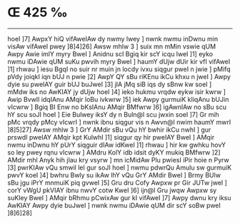 # Œ 425 ‰
---
hoeI ]7] AwpxY hiQ vifAweIAw dy nwmy lwey ] nwnk nwmu inDwnu min
visAw vifAweI pwey ]8]4]26] Awsw mhlw 3 ] suix mn mMin vswie qUM
Awpy Awie imlY myry BweI ] Anidnu scI Bgiq kir scY icqu lweI ]1]
eyko nwmu iDAwie qUM suKu pwvih myry BweI ] haumY dUjw dUir kir vfI
vifAweI ]1] rhwau ] iesu BgqI no suir nr muin jn locdy ivxu siqgur
pweI n jwie ] pMifq pVdy joiqkI iqn bUJ n pwie ]2] AwpY QY sBu
riKEnu ikCu khxu n jweI ] Awpy dyie su pweIAY guir bUJ buJweI ]3] jIA
jMq siB iqs dy sBnw kw soeI ] mMdw iks no AwKIAY jy dUjw hoeI ]4] ieko
hukmu vrqdw eykw isir kwrw ] Awip BvwlI idqIAnu AMqir loBu ivkwrw
]5] iek Awpy gurmuiK kIiqAnu bUJin vIcwrw ] Bgiq BI Enw no
bKsIAnu AMqir BMfwrw ]6] igAwnIAw no sBu scu hY scu soJI hoeI ] Eie
Bulwey iksY dy n Buln@I scu jwxin soeI ]7] Gr mih pMc vrqdy pMcy
vIcwrI ] nwnk ibnu siqgur vis n Awvn@I nwim haumY mwrI ]8]5]27]
Awsw mhlw 3 ] GrY AMdir sBu vQu hY bwhir ikCu nwhI ] gur prswdI
pweIAY AMqir kpt KulwhI ]1] siqgur qy hir pweIAY BweI ] AMqir nwmu
inDwnu hY pUrY siqguir dIAw idKweI ]1] rhwau ] hir kw gwhku hovY so ley
pwey rqnu vIcwrw ] AMdru KolY idb idsit dyKY mukiq BMfwrw ]2] AMdir
mhl Anyk hih jIau kry vsyrw ] mn icMidAw Plu pwiesI iPir hoie n Pyrw
]3] pwrKIAw vQu smwil leI gur soJI hoeI ] nwmu pdwrQu Amulu sw
gurmuiK pwvY koeI ]4] bwhru Bwly su ikAw lhY vQu GrY AMdir BweI ] Brmy
BUlw sBu jgu iPrY mnmuiK piq gvweI ]5] Gru dru Cofy Awpxw pr Gir
JUTw jweI ] corY vWgU pkVIAY ibnu nwvY cotw KweI ]6] ijn@I Gru jwqw
Awpxw sy suKIey BweI ] AMqir bRhmu pCwixAw gur kI vifAweI ]7] Awpy
dwnu kry iksu AwKIAY Awpy dyie buJweI ] nwnk nwmu iDAwie qUM dir scY
soBw pweI ]8]6]28]
####
